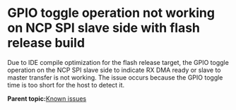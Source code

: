 # GPIO toggle operation not working on NCP SPI slave side with flash release build 

Due to IDE compile optimization for the flash release target, the GPIO toggle operation on the NCP SPI slave side to indicate RX DMA ready or slave to master transfer is not working. The issue occurs because the GPIO toggle time is too short for the host to detect it.

**Parent topic:**[Known issues](../topics/known_issues.md)

